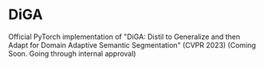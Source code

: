 # DiGA
Official PyTorch implementation of "DiGA: Distil to Generalize and then Adapt for Domain Adaptive Semantic Segmentation" (CVPR 2023) (Coming Soon. Going through internal approval)
